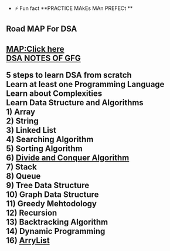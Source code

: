 - ⚡ Fun fact **PRACTICE MAkEs MAn PREFECt **
<html>
  <head>
    </head>
  <body>
    <h2> Road MAP For DSA  <h2>
<a  href="https://whimsical.com/dsa-in-90-days-EmPkf5utoFGRMnRqJjM6YV"   > MAP:Click here   </a> <br>
<a href="https://www.geeksforgeeks.org/the-ultimate-beginners-guide-for-dsa/">  DSA NOTES OF GFG   </a>
<p> 
 5 steps to learn DSA from scratch <br>
    Learn at least one Programming Language <br>
    Learn about Complexities <br>
    Learn Data Structure and Algorithms <br>
    1) Array  <br>
    2) String <br> 
    3) Linked List<br>
    4) Searching Algorithm <br>
    5) Sorting Algorithm <br> 
    6)           <a href="https://github.com/Nishitbaria/Data-Structure-Algorithm-Java/tree/main/Divied%20and%20Conquer">                Divide and Conquer                    Algorithm                   </a>               <br>
    7) Stack <br>
    8) Queue <br>
    9) Tree Data Structure <br> 
    10) Graph Data Structure  <br> 
    11) Greedy Mehtodology  <br> 
    12) Recursion  <br>  
    13) Backtracking Algorithm  <br>  
    14) Dynamic Programming       <br> 
    16)   <a href="https://github.com/Nishitbaria/Data-Structure-Algorithm-Java/tree/main/ArryList">            ArryList  </a>  <br> 
</p>
</body>
  </html>
